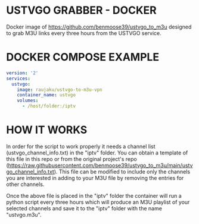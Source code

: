 # USTVGO GRABBER - DOCKER
Docker image of https://github.com/benmoose39/ustvgo_to_m3u designed to grab M3U links every three hours from the USTVGO service.

# DOCKER COMPOSE EXAMPLE
```yaml
version: '2'
services:
  ustvgo:
    image: raujaku/ustvgo-to-m3u-vpn
    container_name: ustvgo
    volumes:
      - /host/folder:/iptv
```

# HOW IT WORKS
In order for the script to work properly it needs a channel list (ustvgo_channel_info.txt) in the "iptv" folder. You can obtain a template of this file in this repo or from the original project's repo (https://raw.githubusercontent.com/benmoose39/ustvgo_to_m3u/main/ustvgo_channel_info.txt). This file can be modified to include only the channels you are interested in adding to your M3U file by removing the entries for other channels.

Once the above file is placed in the "iptv" folder the container will run a python script every three hours which will produce an M3U playlist of your selected channels and save it to the "iptv" folder with the name "ustvgo.m3u".
